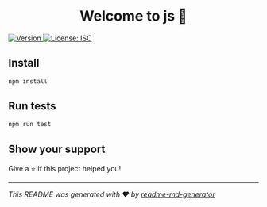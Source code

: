 <h1 align="center">Welcome to js 👋</h1>
<p>
  <a href="https://www.npmjs.com/package/js" target="_blank">
    <img alt="Version" src="https://img.shields.io/npm/v/js.svg">
  </a>
  <a href="#" target="_blank">
    <img alt="License: ISC" src="https://img.shields.io/badge/License-ISC-yellow.svg" />
  </a>
</p>

## Install

```sh
npm install
```

## Run tests

```sh
npm run test
```

## Show your support

Give a ⭐️ if this project helped you!

***
_This README was generated with ❤️ by [readme-md-generator](https://github.com/kefranabg/readme-md-generator)_